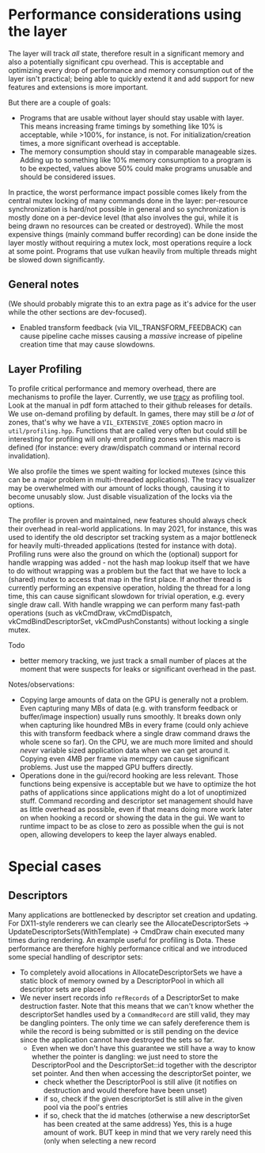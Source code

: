 # Performance considerations using the layer

The layer will track *all* state, therefore result in a significant memory
and also a potentially significant cpu overhead. This is acceptable
and optimizing every drop of performance and memory consumption out of the
layer isn't practical; being able to quickly extend it and add support for
new features and extensions is more important.

But there are a couple of goals:
- Programs that are usable without layer should stay usable with layer.
  This means increasing frame timings by something like 10% is acceptable,
  while >100%, for instance, is not. For initialization/creation times, a
  more significant overhead is acceptable.
- The memory consumption should stay in comparable manageable sizes.
  Adding up to something like 10% memory consumption to a program is to
  be expected, values above 50% could make programs unusable and should
  be considered issues.

In practice, the worst performance impact possible comes likely from
the central mutex locking of many commands done in the layer: per-resource
synchronization is hard/not possible in general and so synchronization
is mostly done on a per-device level (that also involves the gui, while
it is being drawn no resources can be created or destroyed). 
While the most expensive things (mainly command buffer recording) can be done 
inside the layer mostly without requiring a mutex lock, most operations
require a lock at some point. Programs that use vulkan heavily from multiple
threads might be slowed down significantly.

## General notes

(We should probably migrate this to an extra page as it's advice for
 the user while the other sections are dev-focused).

- Enabled transform feedback (via VIL_TRANSFORM_FEEDBACK) can cause
  pipeline cache misses causing a *massive* increase of pipeline
  creation time that may cause slowdowns.

## Layer Profiling

To profile critical performance and memory overhead, there are mechanisms 
to profile the layer. Currently, we use [tracy](https://github.com/wolfpld/tracy/)
as profiling tool. Look at the manual in pdf form attached to their github
releases for details. 
We use on-demand profiling by default. 
In games, there may still be *a lot* of zones, that's why we have a
`VIL_EXTENSIVE_ZONES` option macro in `util/profiling.hpp`. Functions
that are called very often but could still be interesting for profiling
will only emit profiling zones when this macro is defined (for instance:
every draw/dispatch command or internal record invalidation).

We also profile the times we spent waiting for locked mutexes (since this
can be a major problem in multi-threaded applications). The tracy visualizer
may be overwhelmed with our amount of locks though, causing it to become
unusably slow. Just disable visualization of the locks via the options.

The profiler is proven and maintained, new features should always check
their overhead in real-world applications.
In may 2021, for instance, this was used to identify the old descriptor
set tracking system as a major bottleneck for heavily multi-threaded
applications (tested for instance with dota). Profiling runs were
also the ground on which the (optional) support for handle wrapping
was added - not the hash map lookup itself that we have to do without wrapping
was a problem but the fact that we have to lock a (shared) mutex to access
that map in the first place. If another thread is currently performing an
expensive operation, holding the thread for a long time, this can cause
significant slowdown for trivial operation, e.g. every single draw call.
With handle wrapping we can perform many fast-path operations (such as
vkCmdDraw, vkCmdDispatch, vkCmdBindDescriptorSet, vkCmdPushConstants) without
locking a single mutex.

Todo
- better memory tracking, we just track a small number of places at the moment
  that were suspects for leaks or significant overhead in the past.

Notes/observations:
- Copying large amounts of data on the GPU is generally not a problem.
  Even capturing many MBs of data (e.g. with transform feedback or buffer/image
  inspection) usually runs smoothly. It breaks down only when capturing
  like houndred MBs in every frame (could only achieve this with transform
  feedback where a single draw command draws the whole scene so far).
  On the CPU, we are much more limited and should *never* variable sized
  application data when we can get around it. Copying even 4MB per
  frame via memcpy can cause significant problems. Just use the mapped
  GPU buffers directly.
- Operations done in the gui/record hooking are less relevant.
  Those functions being expensive is acceptable but we have to optimize
  the hot paths of applications since applications might do a lot of
  unoptimized stuff. Command recording and descriptor set management
  should have as little overhead as possible, even if that means doing
  more work later on when hooking a record or showing the data in the gui.
  We want to runtime impact to be as close to zero as possible when the 
  gui is not open, allowing developers to keep the layer always enabled.

# Special cases

## Descriptors

Many applications are bottlenecked by descriptor set creation and updating.
For DX11-style renderers we can clearly see the AllocateDescriptorSets -> 
UpdateDescriptorSets(WithTemplate) -> CmdDraw chain executed many
times during rendering. An example useful for profiling is Dota.
These performance are therefore highly performance critical and we
introduced some special handling of descriptor sets:

- To completely avoid allocations in AllocateDescriptorSets we have a static
  block of memory owned by a DescriptorPool in which all descriptor sets
  are placed
- We never insert records info `refRecords` of a DescriptorSet to make
  destruction faster. Note that this means that we can't know whether
  the descriptorSet handles used by a `CommandRecord` are still valid,
  they may be dangling pointers. The only time we can safely dereference
  them is while the record is being submitted or is still pending on the
  device since the application cannot have destroyed the sets so far.
	- Even when we don't have this guarantee we still have a way to
	  know whether the pointer is dangling: we just need to store the
	  DescriptorPool and the DescriptorSet::id together with the 
	  descriptor set pointer. And then when accessing the descriptorSet pointer,
	  we
	  	- check whether the DescriptorPool is still alive (it notifies on
		  destruction and would therefore have been unset)
		- if so, check if the given descriptorSet is still alive in the
		  given pool via the pool's entries
		- if so, check that the id matches (otherwise a new descriptorSet
		  has been created at the same address)
	  Yes, this is a huge amount of work. BUT keep in mind that we very
	  rarely need this (only when selecting a new record

